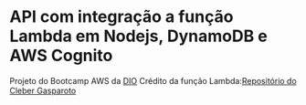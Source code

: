 # API com integração a função Lambda em Nodejs, DynamoDB e AWS Cognito

Projeto do Bootcamp AWS da [DIO](https://github.com/digitalinnovationone)
Crédito da função Lambda:[Repositório do Cleber Gasparoto](https://github.com/chgasparoto/youtube-cleber-gasparoto/tree/main/0004-serverless-pattern-rest-api)
